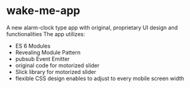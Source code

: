 # wake-me-app

A new alarm-clock type app with original, proprietary UI design and functionalities
The app utilizes:
  - ES 6 Modules
  - Revealing Module Pattern
  - pubsub Event Emitter 
  - original code for motorized slider 
  - Slick library for motorized slider 
  - flexible CSS design enables to adjust to every mobile screen width
